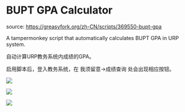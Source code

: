 # BUPT GPA Calculator

source: https://greasyfork.org/zh-CN/scripts/369550-bupt-gpa

A tampermonkey script that automatically calculates BUPT GPA in URP system.

自动计算URP教务系统内成绩的GPA。

启用脚本后，登入教务系统，在 我须留意->成绩查询 处会出现相应按钮。

![](https://greasyfork.org/system/screenshots/screenshots/000/012/258/original/1.png)

![](https://greasyfork.org/system/screenshots/screenshots/000/012/259/original/2.png)

![](https://greasyfork.org/system/screenshots/screenshots/000/013/138/original/gui.png)
